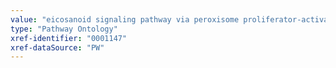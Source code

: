 ```yaml
---
value: "eicosanoid signaling pathway via peroxisome proliferator-activated receptor gamma"
type: "Pathway Ontology"
xref-identifier: "0001147"
xref-dataSource: "PW"
---
```

